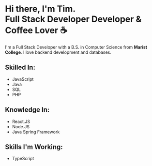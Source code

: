 <h1>Hi there, I'm Tim.<br />Full Stack Developer Developer & Coffee Lover ☕</h1>
I'm a Full Stack Developer with a B.S. in Computer Science from <b>Marist College</b>. I love backend development and databases.

## Skilled In:
- JavaScript
- Java
- SQL
- PHP

## Knowledge In:
- React.JS
- Node.JS
- Java Spring Framework

## Skills I'm Working:
- TypeScript
